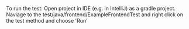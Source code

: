 To run the test:
Open project in IDE (e.g. in IntelliJ) as a gradle project. Naviage to the test/java/frontend/ExampleFrontendTest and right click on the test method and choose 'Run'